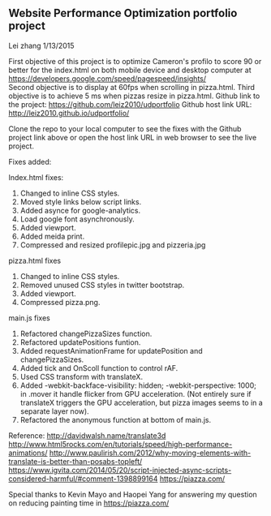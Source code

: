 ## Website Performance Optimization portfolio project

Lei zhang
1/13/2015

First objective of this project is to optimize Cameron's profilo to
score 90 or better for the index.html on both mobile device and desktop
computer at https://developers.google.com/speed/pagespeed/insights/  
Second objective is to display at 60fps when scrolling in pizza.html.
Third objective is to achieve 5 ms when pizzas resize in pizza.html.
Github link to the project: https://github.com/leiz2010/udportfolio
Github host link URL: http://leiz2010.github.io/udportfolio/

Clone the repo to your local computer to see the fixes with the Github
project link above or open the host link URL in web browser to see the
live project.  

Fixes added:

Index.html fixes:
  1. Changed to inline CSS styles.
  2. Moved style links below script links.
  3. Added asynce for google-analytics.
  4. Load google font asynchronously.
  5. Added viewport.
  6. Added meida print.
  7. Compressed and resized profilepic.jpg and pizzeria.jpg

pizza.html fixes
  1. Changed to inline CSS styles.
  2. Removed unused CSS styles in twitter bootstrap.
  3. Added viewport.
  4. Compressed pizza.png.

main.js fixes
1. Refactored changePizzaSizes function.
2. Refactored updatePositions funtion.
3. Added requestAnimationFrame for updatePosition and changePizzaSizes.
4. Added tick and OnScoll function to control rAF.
5. Used CSS transform with translateX.
6. Added 	-webkit-backface-visibility: hidden;
   -webkit-perspective: 1000; in .mover it handle flicker from
   GPU acceleration. (Not entirely sure if translateX triggers
   the GPU acceleration, but pizza images seems to in a separate
   layer now).
7. Refactored the anonymous function at bottom of main.js.

Reference:
http://davidwalsh.name/translate3d
http://www.html5rocks.com/en/tutorials/speed/high-performance-animations/
http://www.paulirish.com/2012/why-moving-elements-with-translate-is-better-than-posabs-topleft/
https://www.igvita.com/2014/05/20/script-injected-async-scripts-considered-harmful/#comment-1398899164
https://piazza.com/

Special thanks to Kevin Mayo and Haopei Yang for answering my question on
reducing painting time in https://piazza.com/
